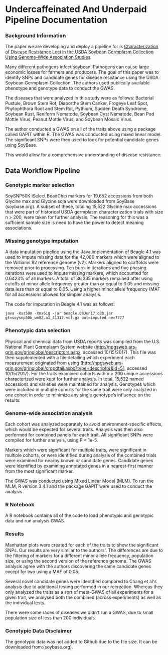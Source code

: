 # Undercaffeinated And Underpaid Pipeline Documentation 

### Background Information

The paper we are developing and deploy a pipeline for is [Characterization of Disease Resistance Loci in the USDA Soybean Germplasm Collection Using Genome-Wide Association Studies](https://doi.org/10.1094/PHYTO-01-16-0042-FI). 

Many different pathogens infect soybean. Pathogens can cause large economic losses for farmers and producers. The goal of this paper was to identify SNPs and candidate genes for disease resistance using the USDA Soybean Germplasm Collection. The authors used publically available phenotype and genotype data to conduct the GWAS.  

The diseases that were analyzed in this study were as follows: Bacterial Pustule, Brown Stem Rot, Diaporthe Stem Canker, Frogeye Leaf Spot, Phytophthora Root and Stem Rot, Pythium, Sudden Death Syndrome, Soybean Rust, Reniform Nematode, Soybean Cyst Nematode, Bean Pod Mottle Virus, Peanut Mottle Virus, and Soybean Mosaic Virus.

The author conducted a GWAS on all of the traits above using a package called GAPIT within R. The GWAS was conducted using mixed linear model. The significant SNPs were then used to look for potential candidate genes using SoyBase. 

This would allow for a comprehensive understanding of disease resistance.  

## Data Workflow Pipeline

### Genotypic marker selection

SoySNP50K iSelect BeadChip markers for 19,652 accessions from both Glycine max and Glycine soja were downloaded from SoyBase (soybase.org).  A subset of these, totaling 15,522 Glycine max accessions that were part of historical USDA germplasm characterization trials with size n > 200, were taken for further analysis. The reasoning for this was a sufficient sample size is need to have the power to detect meaning associations. 

### Missing genotype imputation

A data imputation pipeline using the Java implementation of Beagle 4.1 was used to impute missing data for the 42,080 markers which were aligned to the Williams 82 reference genome (v2).  Markers aligned to scaffolds were removed prior to processing.  Ten burn-in iterations and five phasing iterations were used to impute missing markers, which accounted for 0.6423% of all markers.  A total of 36,335 markers remained after using cutoffs of minor allele frequency greater than or equal to 0.05 and missing data less than or equal to 0.05. Using a higher minor allele frequency (MAF for all accessions allowed for simpler analysis. 

The code for imputation in Beagle 4.1 was as follows:

```
java -Xss50m -Xmx61g -jar beagle.08Jun17.d8b.jar gt=soysnp50k_wm82.a1_41317.vcf.gz out=imputed ne=7777

```

### Phenotypic data selection

Physical and chemical data from USDA reports was compiled from the U.S. National Plant Germplasm System website (http://npgsweb.ars-grin.gov/gringlobal/descriptors.aspx, accessed 10/15/2017).  This file was then supplemented with a file detailing which experiment each measurement originated from using (http://npgsweb.ars-grin.gov/gringlobal/cropdtail.aspx?type=descriptor&id=51, accessed 10/15/2017).  For the traits examined cohorts with n > 200 unique accessions characterized were kept for further analysis.  In total, 15,522 named accessions and varieties were maintained for analysis.  Genotypes which were included in multiple cohorts for the same trait were only analyzed in one cohort in order to minimize any single genotype’s influence on the results.   

### Genome-wide association analysis

Each cohort was analyzed separately to avoid environment-specific effects, which would be expected for several traits.  Analysis was then also performed for combined panels for each trait.  All significant SNPs were compiled for further analysis, using P < 1e-5. 

Markers which were significant for multiple traits, were significant in multiple cohorts, or were identified during analysis of the combined trials were examined for nearby known or candidate genes.  Candidate genes were identified by examining annotated genes in a nearest-first manner from the most significant marker.   

The GWAS was conducted using Mixed Linear Model (MLM). To run the MLM, R version 3.4.1 and the package GAPIT were used to conduct the analysis. 

### R Notebook

A R notebook contains all of the code to load phenotypic and genotypic data and run analysis GWAS. 

### Results

Manhattan plots were created for each of the traits to show the significant SNPs. Our results are very similar to the authors'. The differences are due to the filtering of markers for a different minor allele frequency, population size, or using the second version of the reference genome. The GWAS analysis agree with the authors discovering the same candidate genes except for two using a MAF of 0.05.

Several novel candidate genes were identified compared to Chang et al's analysis due to additional testing performed in our recreation.  Whereas they only analyzed the traits as a sort of meta-GWAS of all experiments for a given trait, we analysed both the combined (across experiments) as well as the individual tests.

There were some races of diseases we didn't run a GWAS, due to small population size of less than 200 individuals. 


### Genotypic Data Disclaimer

The genotypic data was not added to Github due to the file size. It can be downloaded from:(soybase.org).









